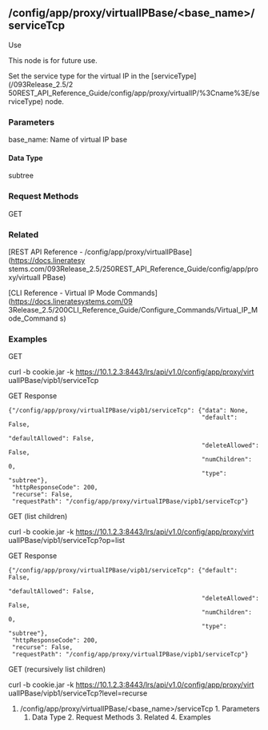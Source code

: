 ## /config/app/proxy/virtualIPBase/<base_name>/serviceTcp

Use

This node is for future use.

Set the service type for the virtual IP in the [serviceType](/093Release_2.5/2
50REST_API_Reference_Guide/config/app/proxy/virtualIP/%3Cname%3E/serviceType)
node.

### Parameters

base_name: Name of virtual IP base

#### Data Type

subtree

### Request Methods

GET

### Related

[REST API Reference - /config/app/proxy/virtualIPBase](https://docs.lineratesy
stems.com/093Release_2.5/250REST_API_Reference_Guide/config/app/proxy/virtualI
PBase)

[CLI Reference - Virtual IP Mode Commands](https://docs.lineratesystems.com/09
3Release_2.5/200CLI_Reference_Guide/Configure_Commands/Virtual_IP_Mode_Command
s)

### Examples

GET

curl -b cookie.jar -k https://10.1.2.3:8443/lrs/api/v1.0/config/app/proxy/virt
ualIPBase/vipb1/serviceTcp

GET Response

    
    {"/config/app/proxy/virtualIPBase/vipb1/serviceTcp": {"data": None,
                                                          "default": False,
                                                          "defaultAllowed": False,
                                                          "deleteAllowed": False,
                                                          "numChildren": 0,
                                                          "type": "subtree"},
     "httpResponseCode": 200,
     "recurse": False,
     "requestPath": "/config/app/proxy/virtualIPBase/vipb1/serviceTcp"}
    

GET (list children)

curl -b cookie.jar -k https://10.1.2.3:8443/lrs/api/v1.0/config/app/proxy/virt
ualIPBase/vipb1/serviceTcp?op=list

GET Response

    
    {"/config/app/proxy/virtualIPBase/vipb1/serviceTcp": {"default": False,
                                                          "defaultAllowed": False,
                                                          "deleteAllowed": False,
                                                          "numChildren": 0,
                                                          "type": "subtree"},
     "httpResponseCode": 200,
     "recurse": False,
     "requestPath": "/config/app/proxy/virtualIPBase/vipb1/serviceTcp"}
    

GET (recursively list children)

curl -b cookie.jar -k https://10.1.2.3:8443/lrs/api/v1.0/config/app/proxy/virt
ualIPBase/vipb1/serviceTcp?level=recurse

  1. /config/app/proxy/virtualIPBase/<base_name>/serviceTcp
    1. Parameters
      1. Data Type
    2. Request Methods
    3. Related
    4. Examples

